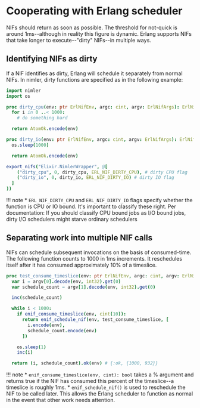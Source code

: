 
# Cooperating with Erlang scheduler

NIFs should return as soon as possible. The threshold for not-quick is around 1ms--although in reality this figure is dynamic. Erlang supports NIFs that take longer to execute--"dirty" NIFs--in multiple ways.

## Identifying NIFs as dirty

If a NIF identifies as dirty, Erlang will schedule it separately from normal NIFs. In nimler, dirty functions are specified as in the following example:

```nim
import nimler
import os

proc dirty_cpu(env: ptr ErlNifEnv, argc: cint, argv: ErlNifArgs): ErlNifTerm =
  for i in 0 ..< 1000:
    # do something hard

  return AtomOk.encode(env)

proc dirty_io(env: ptr ErlNifEnv, argc: cint, argv: ErlNifArgs): ErlNifTerm =
  os.sleep(1000)

  return AtomOk.encode(env)

export_nifs("Elixir.NimlerWrapper", @[
    ("dirty_cpu", 0, dirty_cpu, ERL_NIF_DIRTY_CPU), # dirty CPU flag
    ("dirty_io", 0, dirty_io, ERL_NIF_DIRTY_IO) # dirty IO flag
  ]
))
```

!!! note
    * `ERL_NIF_DIRTY_CPU` and `ERL_NIF_DIRTY_IO` flags specify whether the function is CPU or IO bound. It's important to classify these right. Per documentation: If you should classify CPU bound jobs as I/O bound jobs, dirty I/O schedulers might starve ordinary schedulers

## Separating work into multiple NIF calls

NIFs can schedule subsequent invocations on the basis of consumed-time. The following function counts to 1000 in 1ms increments. It reschedules itself after it has consumed approximately 10% of a timeslice. 

```nim
proc test_consume_timeslice(env: ptr ErlNifEnv, argc: cint, argv: ErlNifArgs): ErlNifTerm =
  var i = argv[0].decode(env, int32).get(0)
  var schedule_count = argv[1].decode(env, int32).get(0)

  inc(schedule_count)

  while i < 1000:
    if enif_consume_timeslice(env, cint(10)):
      return enif_schedule_nif(env, test_consume_timeslice, [
        i.encode(env),
        schedule_count.encode(env)
      ])

    os.sleep(1)
    inc(i)

  return (i, schedule_count).ok(env) # {:ok, {1000, 932}}
```

!!! note
    * `enif_consume_timeslice(env, cint): bool` takes a % argument and returns true if the NIF has consumed this percent of the timeslice--a timeslice is roughly 1ms.
    * `enif_schedule_nif()` is used to reschedule the NIF to be called later. This allows the Erlang scheduler to function as normal in the event that other work needs attention.

